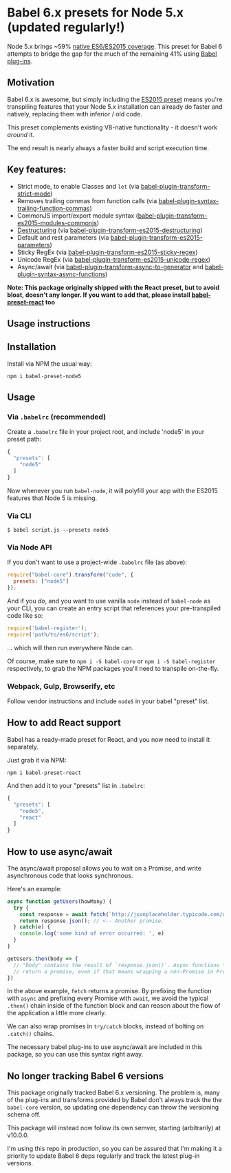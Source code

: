 # Babel 6.x presets for Node 5.x (updated regularly!)

Node 5.x brings ~59% [native ES6/ES2015 coverage](https://nodejs.org/en/docs/es6/). This preset for Babel 6 attempts
to bridge the gap for the much of the remaining 41% using [Babel plug-ins](https://github.com/babel/babel/tree/master/packages).

## Motivation

Babel 6.x is awesome, but simply including the [ES2015 preset](https://www.npmjs.com/package/babel-preset-es2015) means you're transpiling features
that your Node 5.x installation can already do faster and natively, replacing them with inferior / old code.

This preset complements existing V8-native functionality - it doesn't work _around_ it.

The end result is nearly always a faster build and script execution time.

## Key features:

* Strict mode, to enable Classes and `let` (via [babel-plugin-transform-strict-mode](https://www.npmjs.com/package/babel-plugin-transform-strict-mode))
* Removes trailing commas from function calls (via [babel-plugin-syntax-trailing-function-commas](https://www.npmjs.com/package/babel-plugin-syntax-trailing-function-commas))
* CommonJS import/export module syntax ([babel-plugin-transform-es2015-modules-commonjs](https://www.npmjs.com/package/babel-plugin-transform-es2015-modules-commonjs))
* [Destructuring](http://www.2ality.com/2015/01/es6-destructuring.html) (via [babel-plugin-transform-es2015-destructuring](https://www.npmjs.com/package/babel-plugin-transform-es2015-destructuring))
* Default and rest parameters (via [babel-plugin-transform-es2015-parameters](https://www.npmjs.com/package/babel-plugin-transform-es2015-parameters))
* Sticky RegEx (via [babel-plugin-transform-es2015-sticky-regex](https://www.npmjs.com/package/babel-plugin-transform-es2015-sticky-regex))
* Unicode RegEx (via [babel-plugin-transform-es2015-unicode-regex](https://www.npmjs.com/package/babel-plugin-transform-es2015-unicode-regex))
* Async/await (via [babel-plugin-transform-async-to-generator](https://www.npmjs.com/package/babel-plugin-transform-async-to-generator) and [babel-plugin-syntax-async-functions](https://www.npmjs.com/package/babel-plugin-syntax-async-functions))

**Note: This package originally shipped with the React preset, but to avoid bloat, doesn't any longer. If you want to add that, please install [babel-preset-react](https://www.npmjs.com/package/babel-preset-react) too**

## Usage instructions

## Installation

Install via NPM the usual way:

`npm i babel-preset-node5`

## Usage

### Via `.babelrc` (recommended)

Create a `.babelrc` file in your project root, and include 'node5' in your preset path:

```js
{
  "presets": [
    "node5"
  ]
}
```

Now whenever you run `babel-node`, it will polyfill your app with the ES2015 features that Node 5 is missing.

### Via CLI
`$ babel script.js --presets node5`

### Via Node API

If you don't want to use a project-wide `.babelrc` file (as above):

```js
require("babel-core").transform("code", {
  presets: ["node5"]
});
```

And if you _do_, and you want to use vanilla `node` instead of `babel-node` as your CLI, you can create an entry script that references your pre-transpiled code like so:

```js
require('babel-register');
require('path/to/es6/script');
```

... which will then run everywhere Node can.

Of course, make sure to `npm i -S babel-core` or `npm i -S babel-register` respectively, to grab the NPM packages you'll need to transpile on-the-fly.

### Webpack, Gulp, Browserify, etc

Follow vendor instructions and include `node5` in your babel "preset" list.

## How to add React support

Babel has a ready-made preset for React, and you now need to install it separately.

Just grab it via NPM:

`npm i babel-preset-react`

And then add it to your "presets" list in `.babelrc`:

```js
{
  "presets": [
    "node5",
    "react"
  ]
}
```

## How to use async/await

The async/await proposal allows you to wait on a Promise, and write asynchronous code that looks synchronous.

Here's an example:

```js
async function getUsers(howMany) {
  try {
    const response = await fetch(`http://jsonplaceholder.typicode.com/users/${howMany}`); // <-- a Promise
    return response.json(); // <-- Another promise.
  } catch(e) {
    console.log('some kind of error occurred: ', e)
  }
}

getUsers.then(body => {
  // "body" contains the result of `response.json()`. Async functions *always*
  // return a promise, even if that means wrapping a non-Promise in Promise.resolve
})
```

In the above example, `fetch` returns a promise. By prefixing the function with `async` and prefixing every Promise with `await`, we avoid the typical `.then()` chain inside of the function block and can reason about the flow of the application a little more clearly.

We can also wrap promises in `try/catch` blocks, instead of bolting on `.catch()` chains.

The necessary babel plug-ins to use async/await are included in this package, so you can use this syntax right away.

## No longer tracking Babel 6 versions

This package originally tracked Babel 6.x versioning.  The problem is, many of the plug-ins and transforms provided by Babel don't always track the the `babel-core` version, so updating one dependency can throw the versioning schema off.

This package will instead now follow its own semver, starting (arbitrarily) at v10.0.0.

I'm using this repo in production, so you can be assured that I'm making it a priority to update Babel 6 deps regularly and track the latest plug-in versions.
